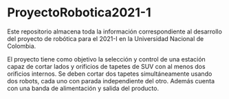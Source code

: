 # ProyectoRobotica2021-1
Este repositorio almacena toda la información correspondiente al desarrollo del proyecto de robótica para el 2021-I en la Universidad Nacional de Colombia.

El proyecto tiene como objetivo la selección y control de una estación capaz de cortar lados y orificios de tapetes de SUV con al menos dos orificios internos. Se deben cortar dos tapetes simultáneamente usando dos robots, cada uno con parada independiente del otro. Además cuenta con una banda de alimentación y salida del producto.

